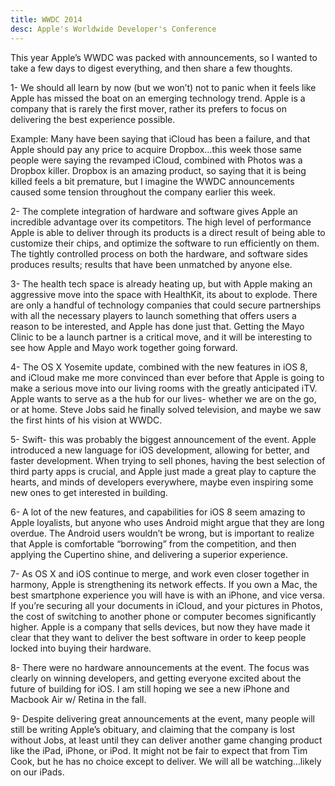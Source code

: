 ```yaml
---
title: WWDC 2014
desc: Apple's Worldwide Developer's Conference
---
```


This year Apple’s WWDC was packed with announcements, so I wanted to take a few days to digest everything, and then share a few thoughts.


1- We should all learn by now (but we won’t) not to panic when it feels like Apple has missed the boat on an emerging technology trend. Apple is a company that is rarely the first mover, rather its prefers to focus on delivering the best experience possible.

Example: Many have been saying that iCloud has been a failure, and that Apple should pay any price to acquire Dropbox…this week those same people were saying the revamped iCloud, combined with Photos was a Dropbox killer. Dropbox is an amazing product, so saying that it is being killed feels a bit premature, but I imagine the WWDC announcements caused some tension throughout the company earlier this week.


2- The complete integration of hardware and software gives Apple an incredible advantage over its competitors. The high level of performance Apple is able to deliver through its products is a direct result of being able to customize their chips, and optimize the software to run efficiently on them. The tightly controlled process on both the hardware, and software sides produces results; results that have been unmatched by anyone else.


3- The health tech space is already heating up, but with Apple making an aggressive move into the space with HealthKit, its about to explode. There are only a handful of technology companies that could secure partnerships with all the necessary players to launch something that offers users a reason to be interested, and Apple has done just that. Getting the Mayo Clinic to be a launch partner is a critical move, and it will be interesting to see how Apple and Mayo work together going forward.


4- The OS X Yosemite update, combined with the new features in iOS 8, and iCloud make me more convinced than ever before that Apple is going to make a serious move into our living rooms with the greatly anticipated iTV. Apple wants to serve as a the hub for our lives- whether we are on the go, or at home. Steve Jobs said he finally solved television, and maybe we saw the first hints of his vision at WWDC.


5- Swift- this was probably the biggest announcement of the event. Apple introduced a new language for iOS development, allowing for better, and faster development. When trying to sell phones, having the best selection of third party apps is crucial, and Apple just made a great play to capture the hearts, and minds of developers everywhere, maybe even inspiring some new ones to get interested in building.


6- A lot of the new features, and capabilities for iOS 8 seem amazing to Apple loyalists, but anyone who uses Android might argue that they are long overdue. The Android users wouldn’t be wrong, but is important to realize that Apple is comfortable “borrowing” from the competition, and then applying the Cupertino shine, and delivering a superior experience.


7- As OS X and iOS continue to merge, and work even closer together in harmony, Apple is strengthening its network effects. If you own a Mac, the best smartphone experience you will have is with an iPhone, and vice versa. If you’re securing all your documents in iCloud, and your pictures in Photos, the cost of switching to another phone or computer becomes significantly higher. Apple is a company that sells devices, but now they have made it clear that they want to deliver the best software in order to keep people locked into buying their hardware.


8- There were no hardware announcements at the event. The focus was clearly on winning developers, and getting everyone excited about the future of building for iOS. I am still hoping we see a new iPhone and Macbook Air w/ Retina in the fall.


9- Despite delivering great announcements at the event, many people will still be writing Apple’s obituary, and claiming that the company is lost without Jobs, at least until they can deliver another game changing product like the iPad, iPhone, or iPod. It might not be fair to expect that from Tim Cook, but he has no choice except to deliver. We will all be watching…likely on our iPads.